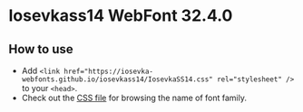 # Iosevkass14 WebFont 32.4.0

## How to use

- Add `<link href="https://iosevka-webfonts.github.io/iosevkass14/IosevkaSS14.css" rel="stylesheet" />` to your `<head>`.
- Check out the [CSS file](./IosevkaSS14.css) for browsing the name of font family.
